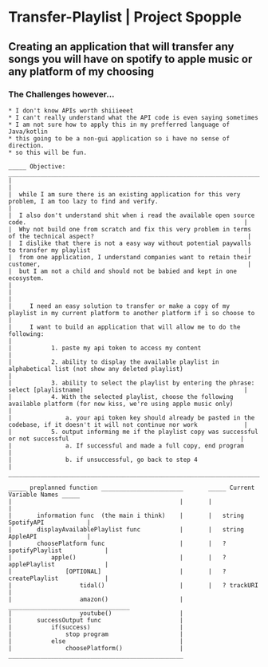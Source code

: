 # Transfer-Playlist | Project Spopple

## Creating an application that will transfer any songs you will have on spotify to apple music or any platform of my choosing

### The Challenges however...
    * I don't know APIs worth shiiieeet
    * I can't really understand what the API code is even saying sometimes
    * I am not sure how to apply this in my prefferred language of Java/kotlin
    * this going to be a non-gui application so i have no sense of direction.
    * so this will be fun.

    _____ Objective: ________________________________________________________________________________________________________________________
    |                                                                                                                                       |
    |  while I am sure there is an existing application for this very problem, I am too lazy to find and verify.                            |
    |  I also don't understand shit when i read the available open source code.                                                             |
    |  Why not build one from scratch and fix this very problem in terms of the technical aspect?                                           |
    |  I dislike that there is not a easy way without potential paywalls to transfer my playlist                                            |
    |  from one application, I understand companies want to retain their customer,                                                          |
    |  but I am not a child and should not be babied and kept in one ecosystem.                                                             |
    |                                                                                                                                       |
    |     I need an easy solution to transfer or make a copy of my playlist in my current platform to another platform if i so choose to    |
    |     I want to build an application that will allow me to do the following:                                                            |
    |           1. paste my api token to access my content                                                                                  |
    |           2. ability to display the available playlist in alphabetical list (not show any deleted playlist)                           |
    |           3. ability to select the playlist by entering the phrase: select [playlistname]                                             |
    |           4. With the selected playlist, choose the following available platform (for now kiss, we're using apple music only)         |
    |               a. your api token key should already be pasted in the codebase, if it doesn't it will not continue nor work             |
    |           5. output informing me if the playlist copy was successful or not successful                                                |
    |               a. If successful and made a full copy, end program                                                                      |
    |               b. if unsuccessful, go back to step 4                                                                                   |
    _________________________________________________________________________________________________________________________________________

    _____ preplanned function _______________________       _____ Current Variable Names _____
    |                                               |       |                                |
    |       information func  (the main i think)    |       |   string SpotifyAPI            |
    |       displayAvailablePlaylist func           |       |   string AppleAPI              |
    |       choosePlatform func                     |       |   ? spotifyPlaylist            |
    |           apple()                             |       |   ? applePlaylist              |
    |               [OPTIONAL]                      |       |   ? createPlaylist             |
    |                   tidal()                     |       |   ? trackURI                   |
    |                   amazon()                    |       __________________________________
    |                   youtube()                   |
    |       successOutput func                      |
    |           if(success)                         |
    |               stop program                    |
    |           else                                |
    |               choosePlatform()                |
    _________________________________________________
